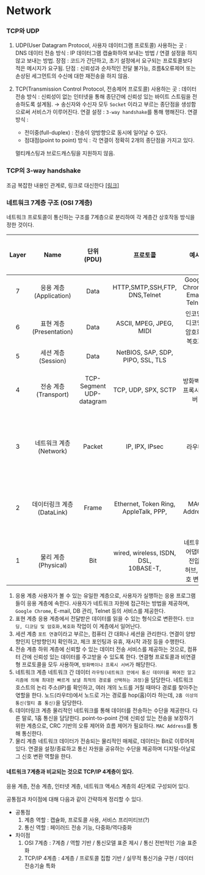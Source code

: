 # Network

### TCP와 UDP

1. UDP(User Datagram Protocol, 사용자 데이터그램 프로토콜)
   사용하는 곳 : DNS
   데이터 전송 방식 : IP 데이터그램 캡슐화하여 보내는 방법 / 연결 설정을 하지 않고 보내는 방법.
   장점 : 코드가 간단하고, 초기 설정에서 요구되는 프로토콜보다 적은 메시지가 요구됨.
   단점 : 신뢰성과 순차적인 전달 불가능, 흐름&오류제어 또는 손상된 세그먼트의 수신에 대한 재전송을 하지 않음.
2. TCP(Transmission Control Protocol, 전송제어 프로토콜)
   사용하는 곳 :
   데이터 전송 방식 : 신뢰성이 없는 인터넷을 통해 종단간에 신뢰성 있는 바이트 스트림을 전송하도록 설계됨.
   → 송신자와 수신자 모두 `Socket` 이라고 부르는 종단점을 생성함으로써 서비스가 이루어진다.
   연결 설정 : `3-way handshake`를 통해 행해진다.
   연결 방식 :

   - 전이중(full-duplex) : 전송이 양방향으로 동시에 일어날 수 있다.
   - 점대점(point to point) 방식 : 각 연결이 정확히 2개의 종단점을 가지고 있다.

   멀티캐스팅과 브로드캐스팅을 지원하지 않음.

### TCP의 3-way handshake

조금 복잡한 내용인 관계로, 링크로 대신한다 [[링크]](https://asfirstalways.tistory.com/356)

### 네트워크 7계층 구조 (OSI 7계층)

네트워크 프로토콜이 통신하는 구조를 7계층으로 분리하여 각 계층간 상호작동 방식을 정한 것이다.

| Layer |              Name              |           단위(PDU)           |                  프로토콜                  |                    예시                    | 디바이스              |
| :---: | :-----------------------------: | :---------------------------: | :----------------------------------------: | :-----------------------------------------: | --------------------- |
|   7   |  응용 계층<br />(Application)  |             Data             |     HTTP,SMTP,SSH,FTP,<br />DNS,Telnet     |      Google Chrome, Email,<br />Telnet      |                       |
|   6   |  표현 계층<br />(Presentation)  |             Data             |        ASCII, MPEG, JPEG,<br />MIDI        |      인코딩/디코딩,<br />암호화/복호화      |                       |
|   5   |    세션 계층<br />(Session)    |             Data             |   NetBIOS, SAP, SDP,<br />PIPO, SSL, TLS   |                                            |                       |
|   4   |   전송 계층<br />(Transport)   | TCP-Segment<br />UDP-datagram |            TCP, UDP, SPX, SCTP            |            방화벽 및 프록시 서버            | 게이트웨이            |
|   3   |  네트워크 계층<br />(Network)  |            Packet            |               IP, IPX, IPsec               |                   라우터                   | 라우터<br />L3 스위치 |
|   2   | 데이터링크 계층<br />(DataLink) |             Frame             | Ethernet, Token Ring,<br />AppleTalk, PPP, |                 MAC Address                 | 브릿지<br />스위치    |
|   1   |    물리 계층<br />(Physical)    |              Bit              | wired, wireless, ISDN, DSL,<br />10BASE-T, | 네트워크 어댑터, 전압,<br />허브, 신호 변경 | 허브<br />리피터      |

1. 응용 계층
   사용자가 볼 수 있는 유일한 계층으로, 사용자가 실행하는 응용 프로그램들이 응용 계층에 속한다. 사용자가 네트워크 자원에 접근하는 방법을 제공하며, ``Google Chrome``, E-mail, DB 관리, Telnet 등의 서비스를 제공한다.
2. 표현 계층
   응용 계층에서 전달받은 데이터를 읽을 수 있는 형식으로 변환한다. ``인코딩, 디코딩 및 암호화,복호화`` 작업이 이 계층에서 일어난다.
3. 세션 계층
   ``포트 연결``이라고 부르는, 컴퓨터 간 대화나 세션을 관리한다. 연결이 양방향인지 단방향인지 확인하고, 체크 포인팅과 유휴, 재시작 과정 등을 수행한다.
4. 전송 계층
   하위 계층에 신뢰할 수 있는 데이터 전송 서비스를 제공하는 것으로, 컴퓨터 간에 신뢰성 있는 데이터를 주고받을 수 있도록 한다. 연결형 프로토콜과 비연결형 프로토콜을 모두 사용하며, ``방화벽이나 프록시 서버``가 해당한다.
5. 네트워크 계층
   네트워크 간 데이터 ``라우팅(네트워크 안에서 통신 데이터를 짜여진 알고리즘에 의해 최대한 빠르게 보낼 최적의 경로를 선택하는 과정)``을 담당한다. 네트워크 호스트의 논리 주소(IP)를 확인하고, 여러 개의 노드를 거칠 때마다 경로를 찾아주는 엯할을 한다. 노드(라우터)에서 노드로 가는 경로를 hop(홉)이라 하는데, ``2홉 이상의 통신(멀티 홉 통신)``을 담당한다.
6. 데이터링크 계층
   물리적인 네트워크를 통해 데이터를 전송하는 수단을 제공한다. 다른 말로, 1홉 통신을 담당한다. point-to-point 간에 신뢰성 있는 전송을 보장하기 위한 계층으로, CRC 기반의 오류 제어와 흐름 제어가 필요하다. ``MAC Address``를 통해 통신한다.
7. 물리 계층
   네트워크 데이터가 전송되는 물리적인 매체로, 데이터는 Bit로 이루어져 있다. 연결을 설정/종료하고 통신 자원을 공유하는 수단을 제공하며 디지털-아날로그 신호 변환 역할을 한다.

#### 네트워크 7계층과 비교되는 것으로 TCP/IP 4계층이 있다.

응용 계층, 전송 계층, 인터넷 계층, 네트워크 액세스 계층의 4단계로 구성되어 있다.

공통점과 차이점에 대해 다음과 같이 간략하게 정리할 수 있다.

- 공통점
  1. 계층 역할 : 캡슐화, 프로토콜 사용, 서비스 프리미티브(?)
  2. 통신 역할 : 페이러드 전송 기능, 다중화/역다중화
- 차이점
  1. OSI 7계층 : 7계층 / 역할 기반 / 통신모델 표준 제시 / 통신 전반적인 기술 표준화
  2. TCP/IP 4계층 : 4계층 / 프로토콜 집합 기반 / 실무적 통신기술 구현 / 데이터 전송기술 특화
